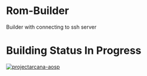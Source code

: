 # Rom-Builder

Builder with connecting to ssh server

# Building Status In Progress
[![projectarcana-aosp](https://github.com/NFS86/Rom-Builder/actions/workflows/arcanaos.yml/badge.svg)](https://github.com/NFS86/Rom-Builder/actions/workflows/arcanaos.yml)
